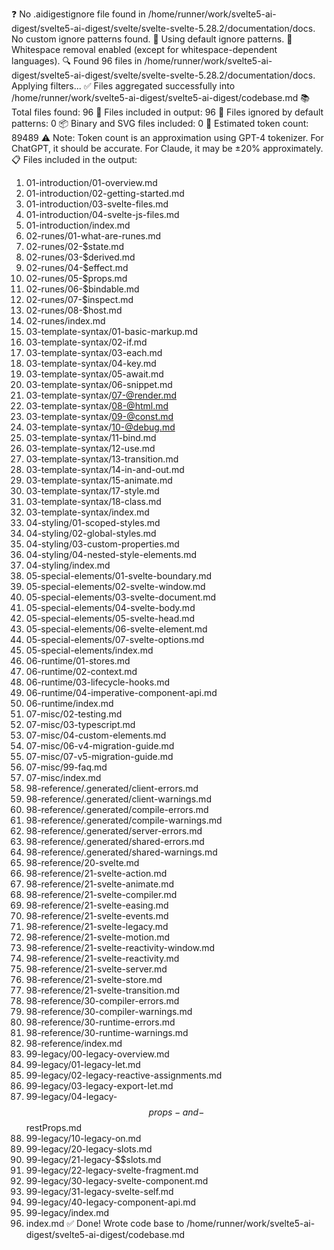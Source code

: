 ❓ No .aidigestignore file found in /home/runner/work/svelte5-ai-digest/svelte5-ai-digest/svelte/svelte-svelte-5.28.2/documentation/docs.
No custom ignore patterns found.
🚫 Using default ignore patterns.
🧹 Whitespace removal enabled (except for whitespace-dependent languages).
🔍 Found 96 files in /home/runner/work/svelte5-ai-digest/svelte5-ai-digest/svelte/svelte-svelte-5.28.2/documentation/docs. Applying filters...
✅ Files aggregated successfully into /home/runner/work/svelte5-ai-digest/svelte5-ai-digest/codebase.md
📚 Total files found: 96
📎 Files included in output: 96
🚫 Files ignored by default patterns: 0
📦 Binary and SVG files included: 0
🔢 Estimated token count: 89489
⚠️ Note: Token count is an approximation using GPT-4 tokenizer. For ChatGPT, it should be accurate. For Claude, it may be ±20% approximately.
📋 Files included in the output:
1. 01-introduction/01-overview.md
2. 01-introduction/02-getting-started.md
3. 01-introduction/03-svelte-files.md
4. 01-introduction/04-svelte-js-files.md
5. 01-introduction/index.md
6. 02-runes/01-what-are-runes.md
7. 02-runes/02-$state.md
8. 02-runes/03-$derived.md
9. 02-runes/04-$effect.md
10. 02-runes/05-$props.md
11. 02-runes/06-$bindable.md
12. 02-runes/07-$inspect.md
13. 02-runes/08-$host.md
14. 02-runes/index.md
15. 03-template-syntax/01-basic-markup.md
16. 03-template-syntax/02-if.md
17. 03-template-syntax/03-each.md
18. 03-template-syntax/04-key.md
19. 03-template-syntax/05-await.md
20. 03-template-syntax/06-snippet.md
21. 03-template-syntax/07-@render.md
22. 03-template-syntax/08-@html.md
23. 03-template-syntax/09-@const.md
24. 03-template-syntax/10-@debug.md
25. 03-template-syntax/11-bind.md
26. 03-template-syntax/12-use.md
27. 03-template-syntax/13-transition.md
28. 03-template-syntax/14-in-and-out.md
29. 03-template-syntax/15-animate.md
30. 03-template-syntax/17-style.md
31. 03-template-syntax/18-class.md
32. 03-template-syntax/index.md
33. 04-styling/01-scoped-styles.md
34. 04-styling/02-global-styles.md
35. 04-styling/03-custom-properties.md
36. 04-styling/04-nested-style-elements.md
37. 04-styling/index.md
38. 05-special-elements/01-svelte-boundary.md
39. 05-special-elements/02-svelte-window.md
40. 05-special-elements/03-svelte-document.md
41. 05-special-elements/04-svelte-body.md
42. 05-special-elements/05-svelte-head.md
43. 05-special-elements/06-svelte-element.md
44. 05-special-elements/07-svelte-options.md
45. 05-special-elements/index.md
46. 06-runtime/01-stores.md
47. 06-runtime/02-context.md
48. 06-runtime/03-lifecycle-hooks.md
49. 06-runtime/04-imperative-component-api.md
50. 06-runtime/index.md
51. 07-misc/02-testing.md
52. 07-misc/03-typescript.md
53. 07-misc/04-custom-elements.md
54. 07-misc/06-v4-migration-guide.md
55. 07-misc/07-v5-migration-guide.md
56. 07-misc/99-faq.md
57. 07-misc/index.md
58. 98-reference/.generated/client-errors.md
59. 98-reference/.generated/client-warnings.md
60. 98-reference/.generated/compile-errors.md
61. 98-reference/.generated/compile-warnings.md
62. 98-reference/.generated/server-errors.md
63. 98-reference/.generated/shared-errors.md
64. 98-reference/.generated/shared-warnings.md
65. 98-reference/20-svelte.md
66. 98-reference/21-svelte-action.md
67. 98-reference/21-svelte-animate.md
68. 98-reference/21-svelte-compiler.md
69. 98-reference/21-svelte-easing.md
70. 98-reference/21-svelte-events.md
71. 98-reference/21-svelte-legacy.md
72. 98-reference/21-svelte-motion.md
73. 98-reference/21-svelte-reactivity-window.md
74. 98-reference/21-svelte-reactivity.md
75. 98-reference/21-svelte-server.md
76. 98-reference/21-svelte-store.md
77. 98-reference/21-svelte-transition.md
78. 98-reference/30-compiler-errors.md
79. 98-reference/30-compiler-warnings.md
80. 98-reference/30-runtime-errors.md
81. 98-reference/30-runtime-warnings.md
82. 98-reference/index.md
83. 99-legacy/00-legacy-overview.md
84. 99-legacy/01-legacy-let.md
85. 99-legacy/02-legacy-reactive-assignments.md
86. 99-legacy/03-legacy-export-let.md
87. 99-legacy/04-legacy-$$props-and-$$restProps.md
88. 99-legacy/10-legacy-on.md
89. 99-legacy/20-legacy-slots.md
90. 99-legacy/21-legacy-$$slots.md
91. 99-legacy/22-legacy-svelte-fragment.md
92. 99-legacy/30-legacy-svelte-component.md
93. 99-legacy/31-legacy-svelte-self.md
94. 99-legacy/40-legacy-component-api.md
95. 99-legacy/index.md
96. index.md
✅ Done! Wrote code base to /home/runner/work/svelte5-ai-digest/svelte5-ai-digest/codebase.md
